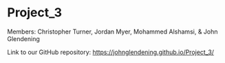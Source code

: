# Project_3

Members:
Christopher Turner,
Jordan Myer,
Mohammed Alshamsi, &
John Glendening

Link to our GitHub repository: https://johnglendening.github.io/Project_3/

